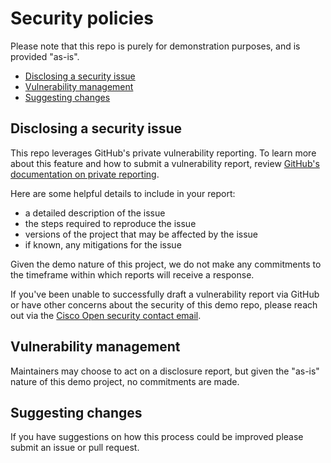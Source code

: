 # Security policies

Please note that this repo is purely for demonstration purposes, and is provided "as-is". 
- [Disclosing a security issue](#disclosing-a-security-issue)
- [Vulnerability management](#vulnerability-management)
- [Suggesting changes](#suggesting-changes)

## Disclosing a security issue

This repo leverages GitHub's private vulnerability reporting. To learn more about this feature and how to submit a vulnerability report,
review [GitHub's documentation on private reporting](https://docs.github.com/code-security/security-advisories/guidance-on-reporting-and-writing-information-about-vulnerabilities/privately-reporting-a-security-vulnerability).

Here are some helpful details to include in your report:

- a detailed description of the issue
- the steps required to reproduce the issue
- versions of the project that may be affected by the issue
- if known, any mitigations for the issue

Given the demo nature of this project, we do not make any commitments to the timeframe within which reports will receive a response. 

If you've been unable to successfully draft a vulnerability report via GitHub
or have other concerns about the security of this demo repo, please
reach out via the [Cisco Open security contact email](mailto:oss-security@cisco.com).

## Vulnerability management

Maintainers may choose to act on a disclosure report, but given the "as-is" nature of this demo project, no commitments are made. 

## Suggesting changes

If you have suggestions on how this process could be improved please submit an
issue or pull request.

